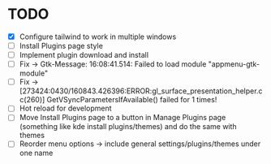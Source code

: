 # TODO

-   [x] Configure tailwind to work in multiple windows
-   [ ] Install Plugins page style
-   [ ] Implement plugin download and install
-   [ ] Fix -> Gtk-Message: 16:08:41.514: Failed to load module "appmenu-gtk-module"
-   [ ] Fix -> [273424:0430/160843.426396:ERROR:gl_surface_presentation_helper.cc(260)] GetVSyncParametersIfAvailable() failed for 1 times!
-   [ ] Hot reload for development
-   [ ] Move Install Plugins page to a button in Manage Plugins page (something like kde install plugins/themes) and do the same with themes
-   [ ] Reorder menu options -> include general settings/plugins/themes under one name
